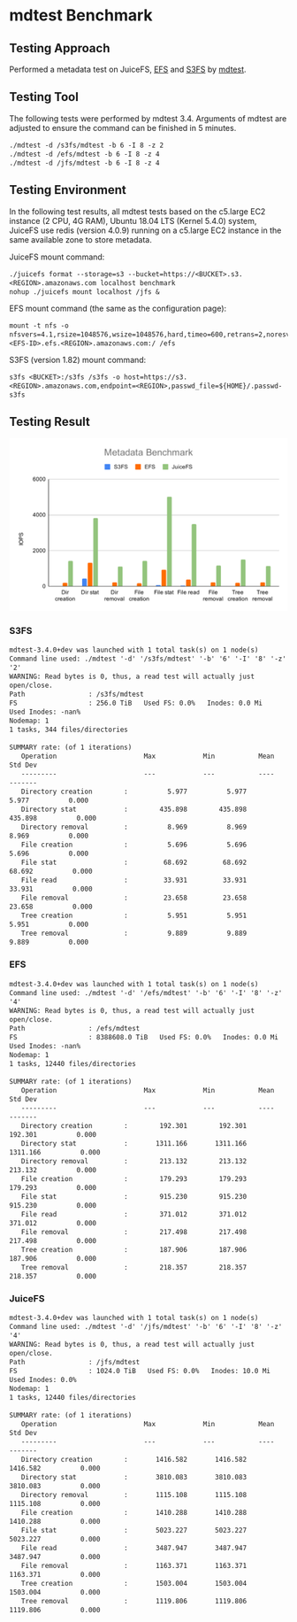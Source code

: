 # mdtest Benchmark

## Testing Approach

Performed a metadata test on JuiceFS, [EFS](https://aws.amazon.com/efs) and [S3FS](https://github.com/s3fs-fuse/s3fs-fuse) by [mdtest](https://github.com/hpc/ior).

## Testing Tool

The following tests were performed by mdtest 3.4.
Arguments of mdtest are adjusted to ensure the command can be finished in 5 minutes.

```
./mdtest -d /s3fs/mdtest -b 6 -I 8 -z 2
./mdtest -d /efs/mdtest -b 6 -I 8 -z 4
./mdtest -d /jfs/mdtest -b 6 -I 8 -z 4
```

## Testing Environment

In the following test results, all mdtest tests based on the c5.large EC2 instance (2 CPU, 4G RAM), Ubuntu 18.04 LTS (Kernel 5.4.0) system, JuiceFS use redis (version 4.0.9) running on a c5.large EC2 instance in the same available zone to store metadata.

JuiceFS mount command:

```
./juicefs format --storage=s3 --bucket=https://<BUCKET>.s3.<REGION>.amazonaws.com localhost benchmark
nohup ./juicefs mount localhost /jfs &
```

EFS mount command (the same as the configuration page):

```
mount -t nfs -o nfsvers=4.1,rsize=1048576,wsize=1048576,hard,timeo=600,retrans=2,noresvport, <EFS-ID>.efs.<REGION>.amazonaws.com:/ /efs
```

S3FS (version 1.82) mount command:

```
s3fs <BUCKET>:/s3fs /s3fs -o host=https://s3.<REGION>.amazonaws.com,endpoint=<REGION>,passwd_file=${HOME}/.passwd-s3fs
```

## Testing Result

![Metadata Benchmark](../images/metadata-benchmark.svg)

### S3FS
```
mdtest-3.4.0+dev was launched with 1 total task(s) on 1 node(s)
Command line used: ./mdtest '-d' '/s3fs/mdtest' '-b' '6' '-I' '8' '-z' '2'
WARNING: Read bytes is 0, thus, a read test will actually just open/close.
Path                : /s3fs/mdtest
FS                  : 256.0 TiB   Used FS: 0.0%   Inodes: 0.0 Mi   Used Inodes: -nan%
Nodemap: 1
1 tasks, 344 files/directories

SUMMARY rate: (of 1 iterations)
   Operation                      Max            Min           Mean        Std Dev
   ---------                      ---            ---           ----        -------
   Directory creation        :          5.977          5.977          5.977          0.000
   Directory stat            :        435.898        435.898        435.898          0.000
   Directory removal         :          8.969          8.969          8.969          0.000
   File creation             :          5.696          5.696          5.696          0.000
   File stat                 :         68.692         68.692         68.692          0.000
   File read                 :         33.931         33.931         33.931          0.000
   File removal              :         23.658         23.658         23.658          0.000
   Tree creation             :          5.951          5.951          5.951          0.000
   Tree removal              :          9.889          9.889          9.889          0.000
```

### EFS

```
mdtest-3.4.0+dev was launched with 1 total task(s) on 1 node(s)
Command line used: ./mdtest '-d' '/efs/mdtest' '-b' '6' '-I' '8' '-z' '4'
WARNING: Read bytes is 0, thus, a read test will actually just open/close.
Path                : /efs/mdtest
FS                  : 8388608.0 TiB   Used FS: 0.0%   Inodes: 0.0 Mi   Used Inodes: -nan%
Nodemap: 1
1 tasks, 12440 files/directories

SUMMARY rate: (of 1 iterations)
   Operation                      Max            Min           Mean        Std Dev
   ---------                      ---            ---           ----        -------
   Directory creation        :        192.301        192.301        192.301          0.000
   Directory stat            :       1311.166       1311.166       1311.166          0.000
   Directory removal         :        213.132        213.132        213.132          0.000
   File creation             :        179.293        179.293        179.293          0.000
   File stat                 :        915.230        915.230        915.230          0.000
   File read                 :        371.012        371.012        371.012          0.000
   File removal              :        217.498        217.498        217.498          0.000
   Tree creation             :        187.906        187.906        187.906          0.000
   Tree removal              :        218.357        218.357        218.357          0.000
```

### JuiceFS

```
mdtest-3.4.0+dev was launched with 1 total task(s) on 1 node(s)
Command line used: ./mdtest '-d' '/jfs/mdtest' '-b' '6' '-I' '8' '-z' '4'
WARNING: Read bytes is 0, thus, a read test will actually just open/close.
Path                : /jfs/mdtest
FS                  : 1024.0 TiB   Used FS: 0.0%   Inodes: 10.0 Mi   Used Inodes: 0.0%
Nodemap: 1
1 tasks, 12440 files/directories

SUMMARY rate: (of 1 iterations)
   Operation                      Max            Min           Mean        Std Dev
   ---------                      ---            ---           ----        -------
   Directory creation        :       1416.582       1416.582       1416.582          0.000
   Directory stat            :       3810.083       3810.083       3810.083          0.000
   Directory removal         :       1115.108       1115.108       1115.108          0.000
   File creation             :       1410.288       1410.288       1410.288          0.000
   File stat                 :       5023.227       5023.227       5023.227          0.000
   File read                 :       3487.947       3487.947       3487.947          0.000
   File removal              :       1163.371       1163.371       1163.371          0.000
   Tree creation             :       1503.004       1503.004       1503.004          0.000
   Tree removal              :       1119.806       1119.806       1119.806          0.000
```
